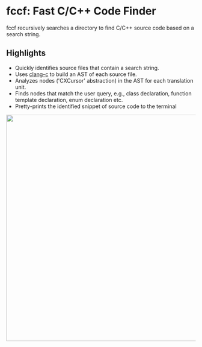 # fccf: Fast C/C++ Code Finder

fccf recursively searches a directory to find C/C++ source code based on a search string.

## Highlights

* Quickly identifies source files that contain a search string.
* Uses [clang-c](https://clang.llvm.org/doxygen/group__CINDEX.html) to build an AST of each source file.
* Analyzes nodes ('CXCursor' abstraction) in the AST for each translation unit.
* Finds nodes that match the user query, e.g., class declaration, function template declaration, enum declaration etc.
* Pretty-prints the identified snippet of source code to the terminal

<p align="center">
  <img height="600" src="images/demo.png"/>  
</p>

